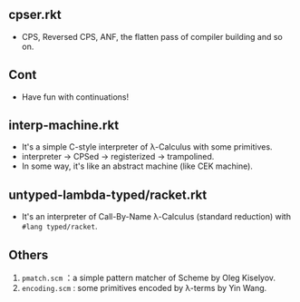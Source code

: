 ## cpser.rkt

- CPS, Reversed CPS, ANF, the flatten pass of compiler building and so on.

## Cont

- Have fun with continuations!

## interp-machine.rkt

- It's a simple C-style interpreter of λ-Calculus with some primitives.
- interpreter -> CPSed -> registerized -> trampolined.
- In some way, it's like an abstract machine (like CEK machine).

## untyped-lambda-typed/racket.rkt

- It's an interpreter of Call-By-Name λ-Calculus (standard reduction) with `#lang typed/racket`.

## Others

1. `pmatch.scm` ：a simple pattern matcher of Scheme by Oleg Kiselyov.
2. `encoding.scm` : some primitives encoded by λ-terms by Yin Wang.
